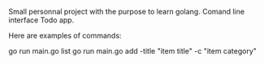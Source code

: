 Small personnal project with the purpose to learn golang.
Comand line interface Todo app.

Here are examples of commands:

go run main.go list
go run main.go add -title "item title" -c "item category"


